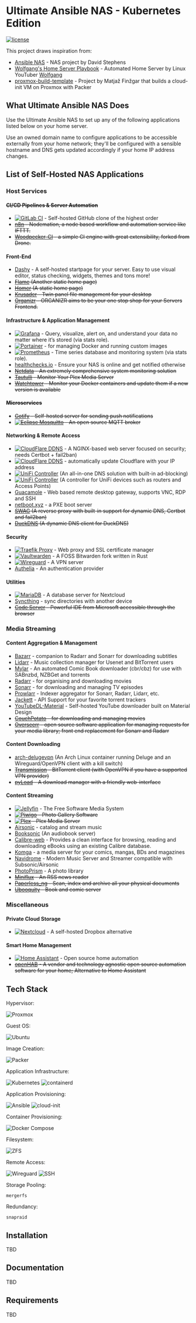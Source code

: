 # Ultimate Ansible NAS - Kubernetes Edition

[![license](https://img.shields.io/github/license/DAVFoundation/api_doc.svg?style=flat-square)](https://github.com/davestephens/ansible-nas/blob/master/LICENSE)

This project draws inspiration from:

- [Ansible NAS](https://github.com/davestephens/ansible-nas) - NAS project by David Stephens
- [Wolfgang's Home Server Playbook](https://github.com/notthebee/infra) - Automated Home Server by Linux YouTuber [Wolfgang](https://www.youtube.com/c/WolfgangsChannel)
- [proxmox-build-template](https://github.com/mfin/proxmox-build-template) - Project by Matjaž Finžgar that builds a cloud-init VM on Proxmox with Packer

## What Ultimate Ansible NAS Does

Use the Ultimate Ansible NAS to set up any of the following applications listed below on your home server.

Use an owned domain name to configure applications to be accessible externally from your home network; they'll be configured with a sensible hostname and DNS gets updated accordingly if your home IP address changes.

## List of Self-Hosted NAS Applications

### Host Services

#### ~~CI/CD Pipelines & Server Automation~~

- [![GitLab CI](https://img.shields.io/badge/GitLab%20CI%20Runner-FC6D26?style=plastic&logo=gitlab&logoColor=white)](https://about.gitlab.com/features/) - Self-hosted GitHub clone of the highest order
- ~~[n8n](https://n8n.io/) - Nodemation, a node based workflow and automation service like IFTTT.~~
- ~~[Woodpecker-CI](https://woodpecker-ci.org) - a simple CI engine with great extensibility, forked from Drone.~~

#### Front-End

- [Dashy](https://dashy.to/) - A self-hosted startpage for your server. Easy to use visual editor, status checking, widgets, themes and tons more!
- ~~[Flame](https://github.com/pawelmalak/flame) (Another static home page)~~
- ~~[Homer](https://hub.docker.com/r/b4bz/homer) (A static home page)~~
- ~~[Krusader](https://krusader.org/) - Twin panel file management for your desktop~~
- ~~[Organizr](https://organizr.app/) - ORGANIZR aims to be your one stop shop for your Servers Frontend.~~

#### Infrastructure & Application Management

- [![Grafana](https://img.shields.io/badge/-Grafana-F46800?logo=Grafana&logoColor=white&style=plastic)](https://grafana.com/) - Query, visualize, alert on, and understand your data no matter where it’s stored (via stats role).
- [![Portainer](https://img.shields.io/badge/-Portainer-13BEF9?logo=Portainer&logoColor=white&style=plastic)](https://portainer.io/) - for managing Docker and running custom images
- [![Prometheus](https://img.shields.io/badge/-Prometheus-E6522C?logo=Prometheus&logoColor=white&style=plastic)](https://prometheus.io/) - Time series database and monitoring system (via stats role).
- [healthchecks.io](https://healthchecks.io/) - Ensure your NAS is online and get notified otherwise
- ~~[Netdata](https://my-netdata.io/) - An extremely comprehensive system monitoring solution~~
- ~~[Tautulli](http://tautulli.com/) - Monitor Your Plex Media Server~~
- ~~[Watchtower](https://github.com/v2tec/watchtower) - Monitor your Docker containers and update them if a new version is available~~

#### ~~Microservices~~

- ~~[Gotify](https://gotify.net/) - Self-hosted server for sending push notifications~~
- ~~[![Eclipse Mosquitto](https://img.shields.io/badge/-Eclipse%20Mosquitto-3C5280?logo=Eclipse%20Mosquitto&logoColor=white&style=plastic)](https://mosquitto.org/) - An open source MQTT broker~~

#### Networking & Remote Access

- [![CloudFlare DDNS](https://img.shields.io/badge/-Bunkerized%20NGINX-009639?logo=CloudFlare&logoColor=white&style=plastic)](https://github.com/bunkerity/bunkerized-nginx) - A NGINX-based web server focused on security; needs Certbot + fail2ban)
- [![CloudFlare DDNS](https://img.shields.io/badge/-CloudFlare%20DDNS-F38020?logo=CloudFlare&logoColor=white&style=plastic)](https://hub.docker.com/r/joshuaavalon/cloudflare-ddns/) - automatically update Cloudflare with your IP address
- [![UniFi Controller](https://img.shields.io/badge/-PiHole%20+%20Unbound-96060C?logo=pi-hole&logoColor=white&style=plastic)](https://github.com/chriscrowe/docker-pihole-unbound) (An all-in-one DNS solution with built-in ad-blocking)
- [![UniFi Controller](https://img.shields.io/badge/-UniFi%20Controller-0559C9?logo=ubiquiti&logoColor=white&style=plastic)](https://hub.docker.com/r/linuxserver/unifi-controller) (A controller for UniFi devices such as routers and Access Points)
- [Guacamole](https://guacamole.apache.org/) - Web based remote desktop gateway, supports VNC, RDP and SSH
- [netboot.xyz](https://netboot.xyz/) - a PXE boot server
- ~~[SWAG](https://hub.docker.com/r/linuxserver/swag) (A reverse proxy with built-in support for dynamic DNS, Certbot and fail2ban)~~
- ~~[DuckDNS](https://hub.docker.com/r/linuxserver/duckdns/) (A dynamic DNS client for DuckDNS)~~

#### Security

- [![Traefik Proxy](https://img.shields.io/badge/-Traefik%20Proxy-24A1C1?logo=Traefik%20Proxy&logoColor=white&style=plastic)](https://traefik.io/) - Web proxy and SSL certificate manager
- [![Vaultwarden](https://img.shields.io/badge/-Vaultwarden-175DDC?logo=Bitwarden&logoColor=white&style=plastic)](https://hub.docker.com/r/vaultwarden/server) - A FOSS Bitwarden fork written in Rust
- [![Wireguard](https://img.shields.io/badge/-Wireguard-88171A?logo=Wireguard&logoColor=white&style=plastic)](https://hub.docker.com/r/linuxserver/wireguard) - A VPN server
- [Authelia](https://hub.docker.com/r/authelia/authelia) - An authentication provider

#### Utilities

- [![MariaDB](https://img.shields.io/badge/-MariaDB-003545?logo=MariaDB&logoColor=white&style=plastic)](https://hub.docker.com/r/linuxserver/mariadb) - A database server for Nextcloud
- [Syncthing](https://syncthing.net/) - sync directories with another device
- ~~[Code Server](https://code.visualstudio.com/) - Powerful IDE from Microsoft accessible through the browser~~

### Media Streaming

#### Content Aggregation & Management

- [Bazarr](https://github.com/morpheus65535/bazarr) - companion to Radarr and Sonarr for downloading subtitles
- [Lidarr](https://github.com/lidarr/Lidarr) - Music collection manager for Usenet and BitTorrent users
- [Mylar](https://github.com/evilhero/mylar) - An automated Comic Book downloader (cbr/cbz) for use with SABnzbd, NZBGet and torrents
- [Radarr](https://radarr.video/) - for organising and downloading movies
- [Sonarr](https://sonarr.tv/) - for downloading and managing TV episodes
- [Prowlarr](https://github.com/Prowlarr/Prowlarr) - Indexer aggregator for Sonarr, Radarr, Lidarr, etc.
- [Jackett](https://github.com/Jackett/Jackett) - API Support for your favorite torrent trackers
- [YouTubeDL-Material](https://github.com/Tzahi12345/YoutubeDL-Material) - Self-hosted YouTube downloader built on Material Design
- ~~[CouchPotato](https://couchpota.to/) - for downloading and managing movies~~
- ~~[Overseerr](https://docs.overseerr.dev) - open source software application for managing requests for your media library; front end replacement for Sonarr and Radarr~~

#### Content Downloading

- [arch-delugevpn](https://hub.docker.com/r/binhex/arch-delugevpn) (An Arch Linux container running Deluge and an Wireguard/OpenVPN client with a kill switch)
- ~~[Transmission](https://transmissionbt.com/) - BitTorrent client (with OpenVPN if you have a supported VPN provider)~~
- ~~[pyLoad](https://pyload.net/) - A download manager with a friendly web-interface~~

#### Content Streaming

- [![Jellyfin](https://img.shields.io/badge/-Jellyfin-00A4DC?logo=jellyfin&logoColor=white&style=plastic)](https://jellyfin.github.io) - The Free Software Media System
- ~~[![Piwigo](https://img.shields.io/badge/-Piwigo-FF7700?logo=piwigo&logoColor=white&style=plastic)](https://piwigo.org/) - Photo Gallery Software~~
- ~~[![Plex](https://img.shields.io/badge/-Plex-E5A00D?logo=plex&logoColor=white&style=plastic)](https://www.plex.tv/) - Plex Media Server~~
- [Airsonic](https://airsonic.github.io/) - catalog and stream music
- [Booksonic](https://hub.docker.com/r/linuxserver/booksonic) (An audiobook server)
- [Calibre-web](https://github.com/janeczku/calibre-web) - Provides a clean interface for browsing, reading and downloading eBooks using an existing Calibre database.
- [Komga](https://komga.org/) - a media server for your comics, mangas, BDs and magazines
- [Navidrome](https://www.navidrome.org/) - Modern Music Server and Streamer compatible with Subsonic/Airsonic
- [PhotoPrism](https://hub.docker.com/r/linuxserver/photoprism) - A photo library
- ~~[Miniflux](https://miniflux.app/) - An RSS news reader~~
- ~~[Paperless_ng](https://github.com/jonaswinkler/paperless-ng) - Scan, index and archive all your physical documents~~
- ~~[Ubooquity](http://vaemendis.net/ubooquity/) - Book and comic server~~

### Miscellaneous

#### Private Cloud Storage

- [![Nextcloud](https://img.shields.io/badge/-Nextcloud-0092C9?logo=Nextcloud&logoColor=white&style=plastic)](https://nextcloud.com/) - A self-hosted Dropbox alternative

#### Smart Home Management

- [![Home Assistant](https://img.shields.io/badge/-Home%20Assistant-41BDF5?logo=Home%20Assistant&logoColor=white&style=plastic)](https://www.home-assistant.io) - Open source home automation
- ~~[openHAB](https://www.openhab.org/) - A vendor and technology agnostic open source automation software for your home; Alternative to Home Assistant~~

## Tech Stack

Hypervisor:

![Proxmox](https://img.shields.io/badge/-Proxmox-E57000?logo=proxmox&logoColor=white&style=for-the-badge)

Guest OS:

![Ubuntu](https://img.shields.io/badge/Ubuntu-E95420?style=for-the-badge&logo=ubuntu&logoColor=white)

Image Creation:

![Packer](https://img.shields.io/badge/packer-%23E7EEF0.svg?style=for-the-badge&logo=packer&logoColor=%2302A8EF)

Application Infrastructure:

![Kubernetes](https://img.shields.io/badge/kubernetes-326ce5.svg?&style=for-the-badge&logo=kubernetes&logoColor=white)
![containerd](https://img.shields.io/badge/containerd-575757.svg?&style=for-the-badge&logo=containerd&logoColor=white)

Application Provisioning:

![Ansible](https://img.shields.io/badge/Ansible-EE0000?style=for-the-badge&logo=ansible&logoColor=white)
![cloud-init](https://img.shields.io/badge/cloudInit-E95420?style=for-the-badge&logo=ubuntu&logoColor=white)

Container Provisioning:

![Docker Compose](https://img.shields.io/badge/Docker%20Compose-2496ED?style=for-the-badge&logo=docker&logoColor=white)

Filesystem:

![ZFS](https://img.shields.io/badge/ZFS-2A667F?style=for-the-badge&logo=openzfs&logoColor=white)

Remote Access:

![Wireguard](https://img.shields.io/badge/-Wireguard-88171A?logo=Wireguard&logoColor=white&style=for-the-badge)
![SSH](https://img.shields.io/badge/-SSH-241F31?logo=gnome%20terminal&logoColor=white&style=for-the-badge)

Storage Pooling:

`mergerfs`

Redundancy:

`snapraid`


## Installation

TBD

## Documentation

TBD

## Requirements

TBD

